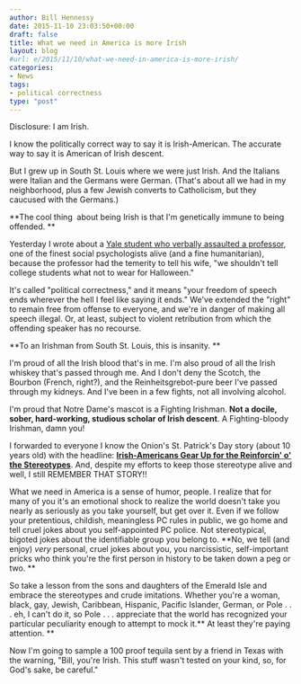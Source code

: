 ```yaml
---
author: Bill Hennessy
date: 2015-11-10 23:03:50+00:00
draft: false
title: What we need in America is more Irish
layout: blog
#url: e/2015/11/10/what-we-need-in-america-is-more-irish/
categories:
- News
tags:
- political correctness
type: "post"
---
```


Disclosure: I am Irish.

I know the politically correct way to say it is Irish-American. The accurate way to say it is American of Irish descent.

But I grew up in South St. Louis where we were just Irish. And the Italians were Italian and the Germans were German. (That's about all we had in my neighborhood, plus a few Jewish converts to Catholicism, but they caucused with the Germans.)

**The cool thing  about being Irish is that I'm genetically immune to being offended. **

Yesterday I wrote about a [Yale student who verbally assaulted a professor](https://hennessysview.com/2015/11/10/hysterical-yale-student-embarrasses-herself-on-video/), one of the finest social psychologists alive (and a fine humanitarian), because the professor had the temerity to tell his wife, "we shouldn't tell college students what not to wear for Halloween."

It's called "political correctness," and it means "your freedom of speech ends wherever the hell I feel like saying it ends." We've extended the "right" to remain free from offense to everyone, and we're in danger of making all speech illegal. Or, at least, subject to violent retribution from which the offending speaker has no recourse.

**To an Irishman from South St. Louis, this is insanity. **

I'm proud of all the Irish blood that's in me. I'm also proud of all the Irish whiskey that's passed through me. And I don't deny the Scotch, the Bourbon (French, right?), and the Reinheitsgrebot-pure beer I've passed through my kidneys. And I've been in a few fights, not all involving alcohol.

I'm proud that Notre Dame's mascot is a Fighting Irishman. **Not a docile, sober, hard-working, studious scholar of Irish descent**. A Fighting-bloody Irishman, damn you!

I forwarded to everyone I know the Onion's St. Patrick's Day story (about 10 years old) with the headline: **[Irish-Americans Gear Up for the Reinforcin' o' the Stereotypes](https://www.theonion.com/graphic/irish-americans-gear-up-for-the-reinforcin-o-the-s-9200)**. And, despite my efforts to keep those stereotype alive and well, I still REMEMBER THAT STORY!!

What we need in America is a sense of humor, people. I realize that for many of you it's an emotional shock to realize the world doesn't take you nearly as seriously as you take yourself, but get over it. Even if we follow your pretentious, childish, meaningless PC rules in public, we go home and tell cruel jokes about you self-appointed PC police. Not stereotypical, bigoted jokes about the identifiable group you belong to. **No, we tell (and enjoy) _very_ personal, cruel jokes about you, you narcissistic, self-important pricks who think you're the first person in history to be taken down a peg or two. **

So take a lesson from the sons and daughters of the Emerald Isle and embrace the stereotypes and crude imitations. Whether you're a woman, black, gay, Jewish, Caribbean, Hispanic, Pacific Islander, German, or Pole . . . eh, I can't do it, so Pole . . . appreciate that the world has recognized your particular peculiarity enough to attempt to mock it.** At least they're paying attention. **

Now I'm going to sample a 100 proof tequila sent by a friend in Texas with the warning, "Bill, you're Irish. This stuff wasn't tested on your kind, so, for God's sake, be careful."


